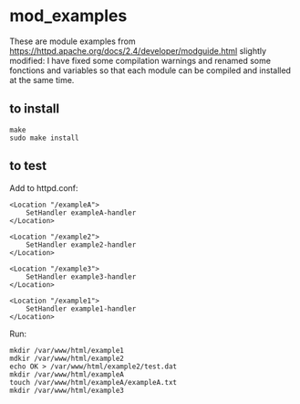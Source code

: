 # mod_examples
These are module examples from https://httpd.apache.org/docs/2.4/developer/modguide.html slightly modified: I have fixed some compilation warnings and renamed some fonctions and variables so that each module can be compiled and installed at the same time.

## to install
```
make
sudo make install
```

## to test 

Add to httpd.conf:

```
<Location "/exampleA">
    SetHandler exampleA-handler
</Location>

<Location "/example2">
    SetHandler example2-handler
</Location>

<Location "/example3">
    SetHandler example3-handler
</Location>

<Location "/example1">
    SetHandler example1-handler
</Location>
```
Run:
```
mkdir /var/www/html/example1
mdkir /var/www/html/example2
echo OK > /var/www/html/example2/test.dat
mkdir /var/www/html/exampleA
touch /var/www/html/exampleA/exampleA.txt
mkdir /var/www/html/example3
```




